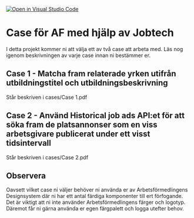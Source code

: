 [![Open in Visual Studio Code](https://classroom.github.com/assets/open-in-vscode-718a45dd9cf7e7f842a935f5ebbe5719a5e09af4491e668f4dbf3b35d5cca122.svg)](https://classroom.github.com/online_ide?assignment_repo_id=11866218&assignment_repo_type=AssignmentRepo)
# Case för AF med hjälp av Jobtech

I detta projekt kommer ni att välja ett av två case att arbeta med. Läs nog igenom beskrivningen av varje case innan ni bestämmer er.

## Case 1 - Matcha fram relaterade yrken utifrån utbildningstitel och utbildningsbeskrivning

Står beskriven i cases/Case 1.pdf

## Case 2 - Använd Historical job ads API:et för att söka fram de platsannonser som en viss arbetsgivare publicerat under ett visst tidsintervall

Står beskriven i cases/Case 2.pdf

## Observera

Oavsett vilket case ni väljer behöver ni använda er av Arbetsförmedlingens Designsystem där ni har ett antal färdiga komponenter till ert förfogande. Det är viktigt att ni inte använder Arbetsförmedlingens färger och logotyp. Däremot får ni gärna använda er egen färgpalett och logga utefter behov.
